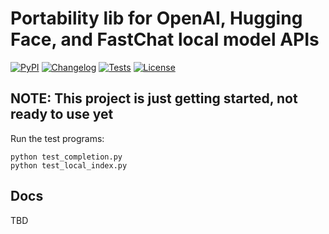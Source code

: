 # Portability lib for OpenAI, Hugging Face, and FastChat local model APIs

[![PyPI](https://img.shields.io/pypi/v/llmlib.svg)](https://pypi.org/project/llmlib/)
[![Changelog](https://img.shields.io/github/v/release/mark-watson/llmlib?include_prereleases&label=changelog)](https://github.com/mark-watson/llmlib/releases)
[![Tests](https://github.com/mark-watson/llmlib/workflows/Test/badge.svg)](https://github.com/mark-watson/llmlib/actions?query=workflow%3ATest)
[![License](https://img.shields.io/badge/license-Apache%202.0-blue.svg)](https://github.com/mark-watson/llmlib/blob/master/LICENSE)

## NOTE: This project is just getting started, not ready to use yet


Run the test programs:

    python test_completion.py
    python test_local_index.py


## Docs

TBD